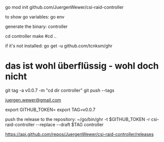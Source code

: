 go mod init github.com/JuergenWewer/csi-raid-controller

to show go variables:
go env

generate the binary: controller

cd controller
make
#cd ..

if it's not installed:
go get -u github.com/tcnksm/ghr

# das ist wohl überflüssig - wohl doch nicht
git tag -a v0.0.7 -m "cd dir controller"
git push --tags

juergen.wewer@gmail.com

export GITHUB_TOKEN= <see in diary: git token jw>
export TAG=v0.0.7

push the release to the repository:
~/go/bin/ghr -t $GITHUB_TOKEN -r csi-raid-controller --replace --draft  $TAG controller


https://api.github.com/repos/JuergenWewer/csi-raid-controller/releases